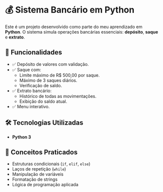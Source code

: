# 💰 Sistema Bancário em Python

Este é um projeto desenvolvido como parte do meu aprendizado em **Python**. O sistema simula operações bancárias essenciais: **depósito**, **saque** e **extrato**.

## 🚀 Funcionalidades

- ✅ Depósito de valores com validação.
- ✅ Saque com:
  - Limite máximo de R$ 500,00 por saque.
  - Máximo de 3 saques diários.
  - Verificação de saldo.
- ✅ Extrato bancário:
  - Histórico de todas as movimentações.
  - Exibição do saldo atual.
- ✅ Menu interativo.

## 🛠️ Tecnologias Utilizadas

- **Python 3**

## 🎯 Conceitos Praticados

- Estruturas condicionais (`if`, `elif`, `else`)
- Laços de repetição (`while`)
- Manipulação de variáveis
- Formatação de strings
- Lógica de programação aplicada
